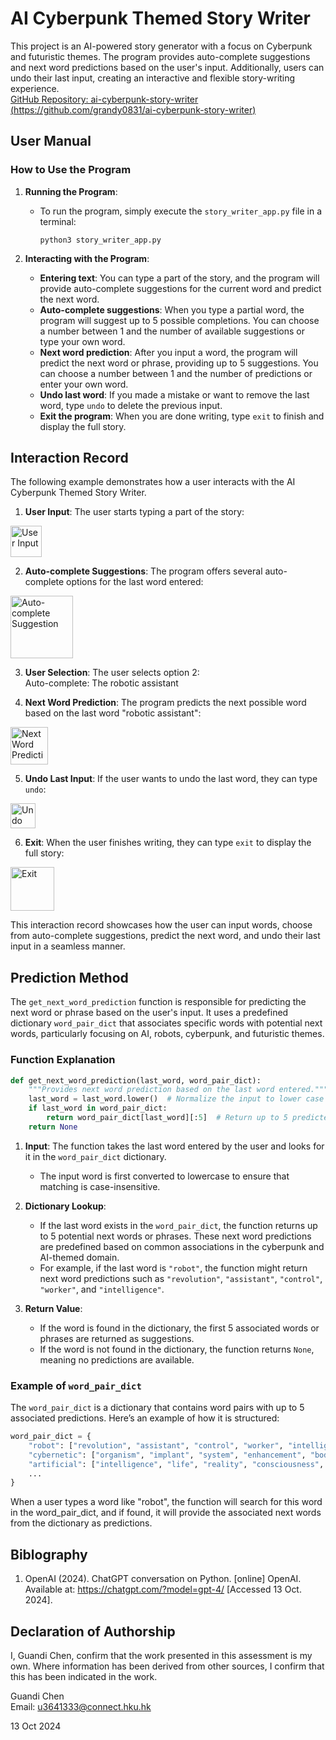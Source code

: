 # AI Cyberpunk Themed Story Writer

This project is an AI-powered story generator with a focus on Cyberpunk and futuristic themes. The program provides auto-complete suggestions and next word predictions based on the user's input. Additionally, users can undo their last input, creating an interactive and flexible story-writing experience.<br>
[GitHub Repository: ai-cyberpunk-story-writer (https://github.com/grandy0831/ai-cyberpunk-story-writer)](https://github.com/grandy0831/ai-cyberpunk-story-writer)

## User Manual

### How to Use the Program

1. **Running the Program**:
   - To run the program, simply execute the `story_writer_app.py` file in a terminal:
     ```
     python3 story_writer_app.py
     ```

2. **Interacting with the Program**:
   - **Entering text**: You can type a part of the story, and the program will provide auto-complete suggestions for the current word and predict the next word.
   - **Auto-complete suggestions**: When you type a partial word, the program will suggest up to 5 possible completions. You can choose a number between 1 and the number of available suggestions or type your own word.
   - **Next word prediction**: After you input a word, the program will predict the next word or phrase, providing up to 5 suggestions. You can choose a number between 1 and the number of predictions or enter your own word.
   - **Undo last word**: If you made a mistake or want to remove the last word, type `undo` to delete the previous input.
   - **Exit the program**: When you are done writing, type `exit` to finish and display the full story.

## Interaction Record

The following example demonstrates how a user interacts with the AI Cyberpunk Themed Story Writer.

1. **User Input**: The user starts typing a part of the story:
<img src="https://github.com/user-attachments/assets/e9424067-6d6e-42d8-b6b9-a72728fd0c36" alt="User Input" height="50">

2. **Auto-complete Suggestions**: The program offers several auto-complete options for the last word entered:
<img src="https://github.com/user-attachments/assets/2520de8b-cc9c-4018-8cb8-a43b4c782850" alt="Auto-complete Suggestion" height="100">

3. **User Selection**: The user selects option 2:<br>
Auto-complete: The robotic assistant

4. **Next Word Prediction**: The program predicts the next possible word based on the last word "robotic assistant":
<img src="https://github.com/user-attachments/assets/9e896413-0844-4039-9f8b-b27f15c961ec" alt="Next Word Prediction" height="60">

5. **Undo Last Input**: If the user wants to undo the last word, they can type `undo`:
<img src="https://github.com/user-attachments/assets/3e476d7a-f1e6-4f7a-99fc-af1d9e1c4ff1" alt="Undo Last Input" height="40">

6. **Exit**: When the user finishes writing, they can type `exit` to display the full story:
<img src="https://github.com/user-attachments/assets/cb2d8a44-c8ef-4ac1-b2aa-f502e64d17e6" alt="Exit" height="70">

This interaction record showcases how the user can input words, choose from auto-complete suggestions, predict the next word, and undo their last input in a seamless manner.

## Prediction Method

The `get_next_word_prediction` function is responsible for predicting the next word or phrase based on the user's input. It uses a predefined dictionary `word_pair_dict` that associates specific words with potential next words, particularly focusing on AI, robots, cyberpunk, and futuristic themes.

### Function Explanation

```python
def get_next_word_prediction(last_word, word_pair_dict):
    """Provides next word prediction based on the last word entered."""
    last_word = last_word.lower()  # Normalize the input to lower case
    if last_word in word_pair_dict:
        return word_pair_dict[last_word][:5]  # Return up to 5 predicted words or phrases
    return None
```

1. **Input**: The function takes the last word entered by the user and looks for it in the `word_pair_dict` dictionary.
   - The input word is first converted to lowercase to ensure that matching is case-insensitive.

2. **Dictionary Lookup**:
   - If the last word exists in the `word_pair_dict`, the function returns up to 5 potential next words or phrases. These next word predictions are predefined based on common associations in the cyberpunk and AI-themed domain.
   - For example, if the last word is `"robot"`, the function might return next word predictions such as `"revolution"`, `"assistant"`, `"control"`, `"worker"`, and `"intelligence"`.

3. **Return Value**:
   - If the word is found in the dictionary, the first 5 associated words or phrases are returned as suggestions.
   - If the word is not found in the dictionary, the function returns `None`, meaning no predictions are available.

### Example of `word_pair_dict`

The `word_pair_dict` is a dictionary that contains word pairs with up to 5 associated predictions. Here’s an example of how it is structured:

```python
word_pair_dict = {
    "robot": ["revolution", "assistant", "control", "worker", "intelligence"],
    "cybernetic": ["organism", "implant", "system", "enhancement", "body"],
    "artificial": ["intelligence", "life", "reality", "consciousness", "learning"],
    ...
}
```
When a user types a word like "robot", the function will search for this word in the word_pair_dict, and if found, it will provide the associated next words from the dictionary as predictions.


## Biblography
1. OpenAI (2024). ChatGPT conversation on Python. [online] OpenAI. Available at: https://chatgpt.com/?model=gpt-4/ [Accessed 13 Oct. 2024].

## Declaration of Authorship

I, Guandi Chen, confirm that the work presented in this assessment is my own. Where information has been derived from other sources, I confirm that this has been indicated in the work.


Guandi Chen<br>
Email: u3641333@connect.hku.hk<br>

13 Oct 2024

